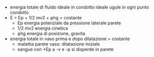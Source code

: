- energia totale di fluido ideale in condotto ideale ugule in ogni punto condotto
- E = Ep + 1/2 mv2 + ϱhg = costante
	- Ep energia potenziale da pressione laterale parete
	- 1/2 mv2 energia cinetica
	- ϱhg energia di posizione, gravita
- energia totale in vaso prima e dopo dilatazione = costante
	- malattia parete vaso: dilatazione iniziale
	- sangue con +Ep a -v e -p si disperde in parete